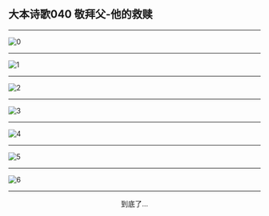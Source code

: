 
## 大本诗歌040 敬拜父-他的救赎
        
<div id="aplayer0"></div>

<div id="aplayer1"></div>

<div id="aplayer2"></div>

---

<img alt="0" data-original="https://cdn.jsdelivr.net/gh/k34869/shi/data/d0036/0">

---

<img alt="1" data-original="https://cdn.jsdelivr.net/gh/k34869/shi/data/d0036/1">

---

<img alt="2" data-original="https://cdn.jsdelivr.net/gh/k34869/shi/data/d0036/2">

---

<img alt="3" data-original="https://cdn.jsdelivr.net/gh/k34869/shi/data/d0036/3">

---

<img alt="4" data-original="https://cdn.jsdelivr.net/gh/k34869/shi/data/d0036/4">

---

<img alt="5" data-original="https://cdn.jsdelivr.net/gh/k34869/shi/data/d0036/5">

---

<img alt="6" data-original="https://cdn.jsdelivr.net/gh/k34869/shi/data/d0036/6">

---

<p style="text-align: center">到底了...</p>

<script src="/js/dist-view.js"></script>

<script>
MAIN.id = 'd0036';
        
const ap0 = new APlayer({
    container: document.getElementById('aplayer0'),
    volume: 1,
    loop: 'none',
    preload: 'none',
    audio: [{
        name: 'D40.mp3',
        artist: '大本诗歌',
        url: 'https://res.wx.qq.com/voice/getvoice?mediaid=MzI0NTk3MDM5M18yMjQ3NTE2MTY3',
        cover: '/favicon'
    }]
});
const ap1 = new APlayer({
    container: document.getElementById('aplayer1'),
    volume: 1,
    loop: 'none',
    preload: 'none',
    audio: [{
        name: 'D40第一节领唱.mp3',
        artist: '大本诗歌',
        url: 'https://res.wx.qq.com/voice/getvoice?mediaid=MzI0NTk3MDM5M18yMjQ3NTE2MTY4',
        cover: '/favicon'
    }]
});
const ap2 = new APlayer({
    container: document.getElementById('aplayer2'),
    volume: 1,
    loop: 'none',
    preload: 'none',
    audio: [{
        name: 'D40教唱版.mp3',
        artist: '大本诗歌',
        url: 'https://res.wx.qq.com/voice/getvoice?mediaid=MzI0NTk3MDM5M18yMjQ3NTE2MTY5',
        cover: '/favicon'
    }]
});
</script>
